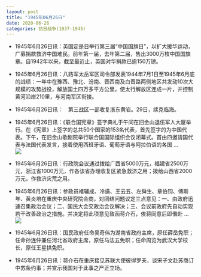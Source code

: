 ```yaml
---
layout: post
title: "1945年06月26日"
date: 2020-06-26
categories: 抗日战争(1937-1945)
---
```


<meta name="referrer" content="no-referrer" />

- 1945年6月26日讯：英国定是日举行第三届“中国国旗日”，以扩大援华运动，广募捐款救济中国难民。前年第一届，去年第二届，售出3000万枚中国国旗章。自1942年以来，截至最近止，英国对华捐款已逾150万镑。 

- 1945年6月26日讯：八路军太岳军区司令部发表1944年7月1日至1945年6月底的战绩：一年中在豫西、豫北、汾南、晋西南及白晋路两侧地区共发动10次大规模的攻势战役，解放国土四万多平方公里，使太行解放区连成一片，并控制黄河沿岸210里，与河南军区衔接。 

- 1945年6月26日讯：　第三战区一部收复浙东黄岩。29日，续克临海。 

- 1945年6月26日讯：《联合国宪章》签字典礼于午间在旧金山退伍军人大厦举行。在《宪章》上签字的总共50个国家的153名代表，首先签字的为中国代表。下午，在旧金山歌剧院举行联合国国际组织会议闭幕式。首由四邀请国代表与法国代表发言，接着使用西班牙语、葡萄牙语与阿拉伯语的各国 ... <br/><img src="https://wx4.sinaimg.cn/large/aca367d8ly1gg5luegs7dj20c80ay74e.jpg" />

- 1945年6月26日讯：行政院会议通过拨给广西省5000万元，福建省2500万元，浙江省1000万元，作各该省办理收复区紧急救济之用；拨给山西省2000万元，作救济灾荒之用。 

- 1945年6月26日讯：参政员褚辅成、冷遹、王云五、左舜生、章伯钧、傅斯年、黄炎培在重庆中央研究院会商，对团结问题议定三点意见：一、由政府迅速召集政治会议；二、国民大会交政治会议解决；三、会议前政府先自动实现若干改善政治之措施。并决定将此项意见致函蒋介石，俟蒋同意后即偕赴 ... <br/><img src="https://wx1.sinaimg.cn/large/aca367d8ly1gg5idg41u6j20c80900sr.jpg" />

- 1945年6月26日讯：国民政府任命吴奇伟为湖南省政府主席，原任薛岳免职；任命孙连仲兼任河北省政府主席，原任马法五免职；任命周览为武汉大学校长，原任王星拱免职。 

- 1945年6月26日讯：蒋介石在重庆接见苏联大使彼得罗夫，谈宋子文赴苏商订中苏条约事；并宣示我国对于此事之严正立场。 

